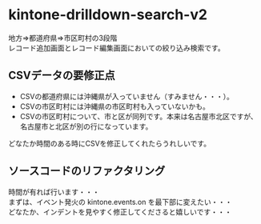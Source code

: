 # kintone-drilldown-search-v2  
地方⇒都道府県⇒市区町村の3段階  
レコード追加画面とレコード編集画面においての絞り込み検索です。  

## CSVデータの要修正点  
* CSVの都道府県には沖縄県が入っていません（すみません・・・）。
* CSVの市区町村には沖縄県の市区町村も入っていないかも。
* CSVの市区町村について、市と区が同列です。本来は名古屋市北区ですが、名古屋市と北区が別の行になっています。  
  
どなたか時間のある時にCSVを修正してくれたらうれしいです。

## ソースコードのリファクタリング
時間が有れば行います・・・  
まずは、イベント発火の kintone.events.on を最下部に変えたい・・・  
どなたか、インデントを見やすく修正してくださると嬉しいです・・・
